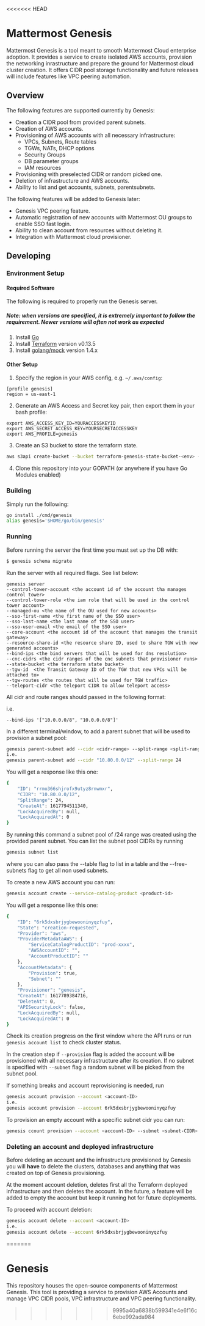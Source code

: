 <<<<<<< HEAD
# Mattermost Genesis

Mattermost Genesis is a tool meant to smooth Mattermost Cloud enterprise adoption. It provides a service to create isolated AWS accounts, provision the networking inrastructure and prepare the ground for Mattermost cloud cluster creation. It offers CIDR pool storage functionality and future releases will include features like VPC peering automation.

## Overview

The following features are supported currently by Genesis:
- Creation a CIDR pool from provided parent subnets.
- Creation of AWS accounts.
- Provisioning of AWS accounts with all necessary infrastructure:
    - VPCs, Subnets, Route tables
    - TGWs, NATs, DHCP options
    - Security Groups
    - DB parameter groups
    - IAM resources
- Provisioning with preselected CIDR or random picked one.
- Deletion of infrastructure and AWS accounts.
- Ability to list and get accounts, subnets, parentsubnets.

The following features will be added to Genesis later:
- Genesis VPC peering feature.
- Automatic registration of new accounts with Mattermost OU groups to enable SSO fast login.
- Ability to clean account from resources without deleting it.
- Integration with Mattermost cloud provisioner.

## Developing

### Environment Setup

#### Required Software

The following is required to properly run the Genesis server.

##### Note: when versions are specified, it is extremely important to follow the requirement. Newer versions will often not work as expected

1. Install [Go](https://golang.org/doc/install)
2. Install [Terraform](https://learn.hashicorp.com/terraform/getting-started/install.html) version v0.13.5
3. Install [golang/mock](https://github.com/golang/mock#installation) version 1.4.x

#### Other Setup

1. Specify the region in your AWS config, e.g. `~/.aws/config`:
```
[profile genesis]
region = us-east-1
```
2. Generate an AWS Access and Secret key pair, then export them in your bash profile:
  ```
  export AWS_ACCESS_KEY_ID=YOURACCESSKEYID
  export AWS_SECRET_ACCESS_KEY=YOURSECRETACCESSKEY
  export AWS_PROFILE=genesis
  ```

3. Create an S3 bucket to store the terraform state.
  ```bash
  aws s3api create-bucket --bucket terraform-genesis-state-bucket-<env> --region us-east-1
  ```

4. Clone this repository into your GOPATH (or anywhere if you have Go Modules enabled)

### Building

Simply run the following:

```bash
go install ./cmd/genesis
alias genesis='$HOME/go/bin/genesis'
```


### Running
Before running the server the first time you must set up the DB with:

```bash
$ genesis schema migrate
```

Run the server with all required flags. See list below:

```
genesis server
--control-tower-account <the account id of the account tha manages control tower>
--control-tower-role <the iam role that will be used in the control tower account>
--managed-ou <the name of the OU used for new accounts>
--sso-first-name <the first name of the SSO user>
--sso-last-name <the last name of the SSO user>
--sso-user-email <the email of the SSO user>
--core-account <the account id of the account that manages the transit gateway>
--resource-share-id <the resource share ID, used to share TGW with new generated accounts>
--bind-ips <the bind servers that will be used for dns resolution>
--cnc-cidrs <the cidr ranges of the cnc subnets that provisioner runs>
--state-bucket <the terraform state bucket>
--tgw-id  <the Transit Gateway ID of the TGW that new VPCs will be attached to>
--tgw-routes <the routes that will be used for TGW traffic>
--teleport-cidr <the teleport CIDR to allow teleport access>
```

All cidr and route ranges should passed in the following format:

i.e.
```
--bind-ips '["10.0.0.0/8", "10.0.0.0/8"]'
```

In a different terminal/window, to add a parent subnet that will be used to provision a subnet pool:
```bash
genesis parent-subnet add --cidr <cidr-range> --split-range <split-range>
i.e.
genesis parent-subnet add --cidr "10.80.0.0/12" --split-range 24
```
You will get a response like this one:
```bash
{
    "ID": "rrmo366shjrofx9utyz8rnwmxr",
    "CIDR": "10.80.0.0/12",
    "SplitRange": 24,
    "CreateAt": 1617794511340,
    "LockAcquiredBy": null,
    "LockAcquiredAt": 0
}
```

By running this command a subnet pool of /24 range was created using the provided parent subnet. You can list the subnet pool CIDRs by running

```bash
genesis subnet list
```
where you can also pass the --table flag to list in a table and the --free-subnets flag to get all non used subnets.

To create a new AWS account you can run:

```bash
genesis account create --service-catalog-product <product-id>
```
You will get a response like this one:
```bash
{
    "ID": "6rk5dxsbrjygbewooninyqzfuy",
    "State": "creation-requested",
    "Provider": "aws",
    "ProviderMetadataAWS": {
        "ServiceCatalogProductID": "prod-xxxx",
        "AWSAccountID": "",
        "AccountProductID": ""
    },
    "AccountMetadata": {
        "Provision": true,
        "Subnet": ""
    },
    "Provisioner": "genesis",
    "CreateAt": 1617789384716,
    "DeleteAt": 0,
    "APISecurityLock": false,
    "LockAcquiredBy": null,
    "LockAcquiredAt": 0
}
```

Check its creation progress on the first window where the API runs or run `genesis account list` to check cluster status.

In the creation step if `--provision` flag is added the account will be provisioned with all necessary infrastructure after its creation. If no subnet is specified with `--subnet` flag a random subnet will be picked from the subnet pool.

If something breaks and account reprovisioning is needed, run
```bash
genesis account provision --account <account-ID>
i.e.
genesis account provision --account 6rk5dxsbrjygbewooninyqzfuy
```


To provision an empty account with a specific subnet cidr you can run:

```bash
genesis ccount provision --account <account-ID> --subnet <subnet-CIDR>
```

### Deleting an account and deployed infrastructure

Before deleting an account and the infrastructure provisioned by Genesis you will **have** to delete the clusters, databases and anything that was created on top of Genesis provisioning.

At the moment account deletion, deletes first all the Terraform deployed infrastructure and then deletes the account. In the future, a feature will be added to empty the account but keep it running hot for future deployments.

To proceed with account deletion:

```bash
genesis account delete --account <account-ID>
i.e.
genesis account delete --account 6rk5dxsbrjygbewooninyqzfuy
```
=======
# Genesis

This repository houses the open-source components of Mattermost Genesis. This tool is providing a service to provision AWS Accounts and manage VPC CIDR pools, VPC infrastructure and VPC peering functionality.
>>>>>>> 9995a40a6838b599341e4e6f16c6ebe992ada984
